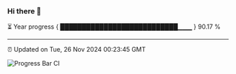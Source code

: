 ### Hi there 👋

⏳ Year progress { ███████████████████████████▁▁▁ } 90.17 %

---

⏰ Updated on Tue, 26 Nov 2024 00:23:45 GMT

![Progress Bar CI](https://github.com/liununu/liununu/workflows/Progress%20Bar%20CI/badge.svg)
